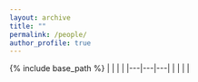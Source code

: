 ```yaml
---
layout: archive
title: ""
permalink: /people/
author_profile: true
---
```


{% include base_path %}
|  |  |  |
|---|---|---|
|  |  |  |
